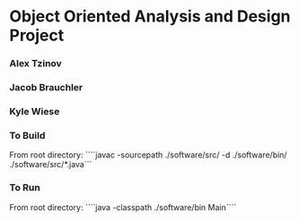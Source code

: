 <h1> Object Oriented Analysis and Design Project </h1>
<h3> Alex Tzinov </h3>
<h3> Jacob Brauchler </h3>
<h3> Kyle Wiese </h3>



<h3> To Build </h3>
From root directory:
````javac -sourcepath ./software/src/ -d ./software/bin/ ./software/src/*.java```

<h3> To Run </h3>
From root directory:
````java -classpath ./software/bin Main````
